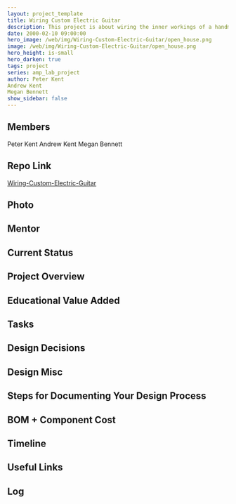 ```yaml
---
layout: project_template
title: Wiring Custom Electric Guitar
description: This project is about wiring the inner workings of a handmade custom electric guitar.
date: 2000-02-10 09:00:00
hero_image: /web/img/Wiring-Custom-Electric-Guitar/open_house.png
image: /web/img/Wiring-Custom-Electric-Guitar/open_house.png
hero_height: is-small
hero_darken: true
tags: project
series: amp_lab_project
author: Peter Kent
Andrew Kent
Megan Bennett
show_sidebar: false
---
```




## Members
Peter Kent
Andrew Kent
Megan Bennett

## Repo Link
<a class="button is-link" href="https://github.com/Amp-Lab-at-VT/Wiring-Custom-Electric-Guitar" >Wiring-Custom-Electric-Guitar</a>

## Photo

## Mentor

## Current Status

## Project Overview


## Educational Value Added


## Tasks

## Design Decisions

## Design Misc

## Steps for Documenting Your Design Process

## BOM + Component Cost

## Timeline

## Useful Links

## Log
            